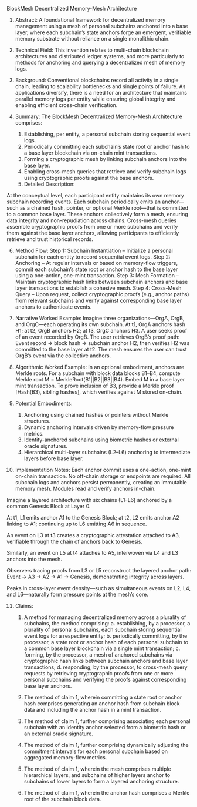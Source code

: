BlockMesh Decentralized Memory-Mesh Architecture

1.	Abstract:
A foundational framework for decentralized memory management using a mesh of personal subchains anchored into a base layer, where each subchain’s state anchors forge an emergent, verifiable memory substrate without reliance on a single monolithic chain.

2.	Technical Field:
This invention relates to multi-chain blockchain architectures and distributed ledger systems, and more particularly to methods for anchoring and querying a decentralized mesh of memory logs.

3.	Background:
Conventional blockchains record all activity in a single chain, leading to scalability bottlenecks and single points of failure. As applications diversify, there is a need for an architecture that maintains parallel memory logs per entity while ensuring global integrity and enabling efficient cross-chain verification.

4.	Summary:
The BlockMesh Decentralized Memory-Mesh Architecture comprises:
    1. Establishing, per entity, a personal subchain storing sequential event logs.
    2. Periodically committing each subchain’s state root or anchor hash to a base layer blockchain via on-chain mint transactions.
    3. Forming a cryptographic mesh by linking subchain anchors into the base layer.
    4. Enabling cross-mesh queries that retrieve and verify subchain logs using cryptographic proofs against the base anchors.
    5.	Detailed Description:

At the conceptual level, each participant entity maintains its own memory subchain recording events. Each subchain periodically emits an anchor—such as a chained hash, pointer, or optional Merkle root—that is committed to a common base layer. These anchors collectively form a mesh, ensuring data integrity and non-repudiation across chains. Cross-mesh queries assemble cryptographic proofs from one or more subchains and verify them against the base layer anchors, allowing participants to efficiently retrieve and trust historical records.

6.	Method Flow:
    Step 1: Subchain Instantiation – Initialize a personal subchain for each entity to record sequential event logs.
    Step 2: Anchoring – At regular intervals or based on memory-flow triggers, commit each subchain’s state root or anchor hash to the base layer using a one-action, one-mint transaction.
    Step 3: Mesh Formation – Maintain cryptographic hash links between subchain anchors and base layer transactions to establish a cohesive mesh.
    Step 4: Cross-Mesh Query – Upon request, collect cryptographic proofs (e.g., anchor paths) from relevant subchains and verify against corresponding base layer anchors to authenticate events.

7.	Narrative Worked Example:
Imagine three organizations—OrgA, OrgB, and OrgC—each operating its own subchain. At t1, OrgA anchors hash H1; at t2, OrgB anchors H2; at t3, OrgC anchors H3. A user seeks proof of an event recorded by OrgB. The user retrieves OrgB’s proof path: Event record → block hash → subchain anchor H2, then verifies H2 was committed to the base layer at t2. The mesh ensures the user can trust OrgB’s event via the collective anchors.

8.	Algorithmic Worked Example:
In an optional embodiment, anchors are Merkle roots. For a subchain with block data blocks B1–B4, compute Merkle root M = MerkleRoot(B1||B2||B3||B4). Embed M in a base layer mint transaction. To prove inclusion of B3, provide a Merkle proof [Hash(B3), sibling hashes], which verifies against M stored on-chain.

9.	Potential Embodiments:
    1. Anchoring using chained hashes or pointers without Merkle structures.
    2. Dynamic anchoring intervals driven by memory-flow pressure metrics.
    3. Identity-anchored subchains using biometric hashes or external oracle signatures.
    4. Hierarchical multi-layer subchains (L2–L6) anchoring to intermediate layers before base layer.

10.	Implementation Notes:
Each anchor commit uses a one-action, one-mint on-chain transaction. No off-chain storage or endpoints are required. All subchain logs and anchors persist permanently, creating an immutable memory mesh. Modules read and verify anchors in-chain.

Imagine a layered architecture with six chains (L1–L6) anchored by a common Genesis Block at Layer 0.

At t1, L1 emits anchor A1 to the Genesis Block; at t2, L2 emits anchor A2 linking to A1; continuing up to L6 emitting A6 in sequence.

An event on L3 at t3 creates a cryptographic attestation attached to A3, verifiable through the chain of anchors back to Genesis.

Similarly, an event on L5 at t4 attaches to A5, interwoven via L4 and L3 anchors into the mesh.

Observers tracing proofs from L3 or L5 reconstruct the layered anchor path: Event → A3 → A2 → A1 → Genesis, demonstrating integrity across layers.

Peaks in cross-layer event density—such as simultaneous events on L2, L4, and L6—naturally form pressure points at the mesh’s core.

11.	Claims:
    1. A method for managing decentralized memory across a plurality of subchains, the method comprising:
        a. establishing, by a processor, a plurality of personal subchains, each subchain storing sequential event logs for a respective entity;
        b. periodically committing, by the processor, a state root or anchor hash of each personal subchain to a common base layer blockchain via a single mint transaction;
        c. forming, by the processor, a mesh of anchored subchains via cryptographic hash links between subchain anchors and base layer transactions;
        d. responding, by the processor, to cross-mesh query requests by retrieving cryptographic proofs from one or more personal subchains and verifying the proofs against corresponding base layer anchors.
    2. The method of claim 1, wherein committing a state root or anchor hash comprises generating an anchor hash from subchain block data and including the anchor hash in a mint transaction.

    3. The method of claim 1, further comprising associating each personal subchain with an identity anchor selected from a biometric hash or an external oracle signature.

    4. The method of claim 1, further comprising dynamically adjusting the commitment intervals for each personal subchain based on aggregated memory-flow metrics.

    5. The method of claim 1, wherein the mesh comprises multiple hierarchical layers, and subchains of higher layers anchor to subchains of lower layers to form a layered anchoring structure.

    6. The method of claim 1, wherein the anchor hash comprises a Merkle root of the subchain block data.

